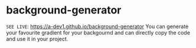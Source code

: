 # background-generator
`SEE LIVE`: https://a-dev1.github.io/background-generator
You can generate your favourite gradient for your backgournd and can directly copy the code and use it in your project.
